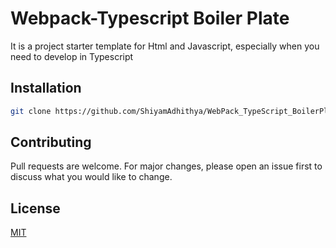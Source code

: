 # Webpack-Typescript Boiler Plate

It is a project starter template for Html and Javascript, especially when you need to develop in Typescript

## Installation


```bash
git clone https://github.com/ShiyamAdhithya/WebPack_TypeScript_BoilerPlate.git
```


## Contributing
Pull requests are welcome. For major changes, please open an issue first to discuss what you would like to change.


## License
[MIT](https://choosealicense.com/licenses/mit/)